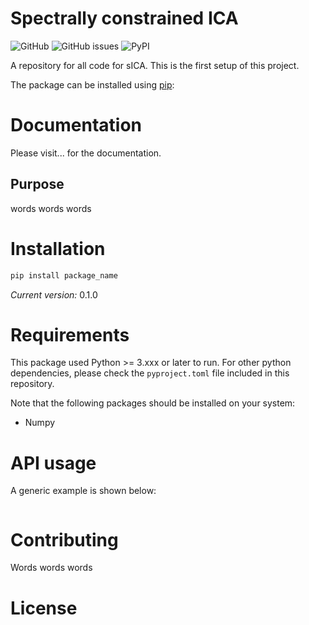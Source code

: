 # Spectrally constrained ICA

![GitHub](https://img.shields.io/github/license/RyanBalshaw/scICA)
![GitHub issues](https://img.shields.io/github/issues-raw/RyanBalshaw/scICA)
![PyPI](https://img.shields.io/pypi/v/scICA)

A repository for all code for sICA. This is the first setup of this project.

The package can be installed using [pip](https://pypi.org/project/pip/):

# Documentation
Please visit... for the documentation.

## Purpose
words words words

# Installation

```sh
pip install package_name
```

*Current version:* 0.1.0

# Requirements

This package used Python >= 3.xxx or later to run. For other python dependencies, please check the `pyproject.toml`
file included in this repository.

Note that the following packages should be installed on your system:
- Numpy

# API usage

A generic example is shown below:
```shell

```

# Contributing
Words words words

# License
